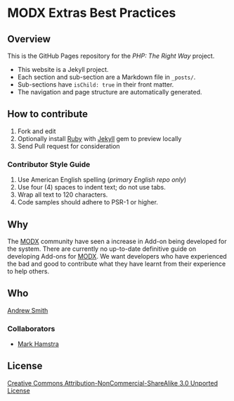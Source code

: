 # MODX Extras Best Practices

## Overview

This is the GitHub Pages repository for the _PHP: The Right Way_ project.

* This website is a Jekyll project.
* Each section and sub-section are a Markdown file in `_posts/`.
* Sub-sections have `isChild: true` in their front matter.
* The navigation and page structure are automatically generated.


## How to contribute

1. Fork and edit
2. Optionally install [Ruby](https://rvm.io/rvm/install/) with [Jekyll](https://github.com/mojombo/jekyll/) gem to preview locally
3. Send Pull request for consideration

### Contributor Style Guide

1. Use American English spelling (*primary English repo only*)
2. Use four (4) spaces to indent text; do not use tabs.
3. Wrap all text to 120 characters.
4. Code samples should adhere to PSR-1 or higher.

## Why

The [MODX][] community have seen a increase in Add-on being developed for the system. There are currently no up-to-date definitive guide on developing Add-ons for [MODX][]. 
We want developers who have experienced the bad and good to contribute what they have learnt from their experience to help others.

## Who

[Andrew Smith](http://silentworks.co.uk/)

### Collaborators

* [Mark Hamstra](http://www.markhamstra.com)

## License

[Creative Commons Attribution-NonCommercial-ShareAlike 3.0 Unported License](http://creativecommons.org/licenses/by-nc-sa/3.0/)

[MODX]: http://www.modx.com/